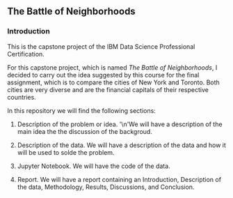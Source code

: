 ## The Battle of Neighborhoods
### Introduction

This is the capstone project of the IBM Data Science Professional Certification.

For this capstone project, which is named *The Battle of Neighborhoods*, I decided to carry out the idea suggested by this course for the final assignment, which is to compare the cities of New York and Toronto. Both cities are very diverse and are the financial capitals of their respective countries.

In this repository we will find the following sections:

1) Description of the problem or idea.
'\n'We will have a description of the main idea the the discussion of the backgroud.

2) Description of the data.
We will have a description of the data and how it will be used to solde the problem.

3) Jupyter Notebook.
We will have the code of the data.

4) Report.
We will have a report containing an Introduction, Description of the data, Methodology, Results, Discussions, and Conclusion.
